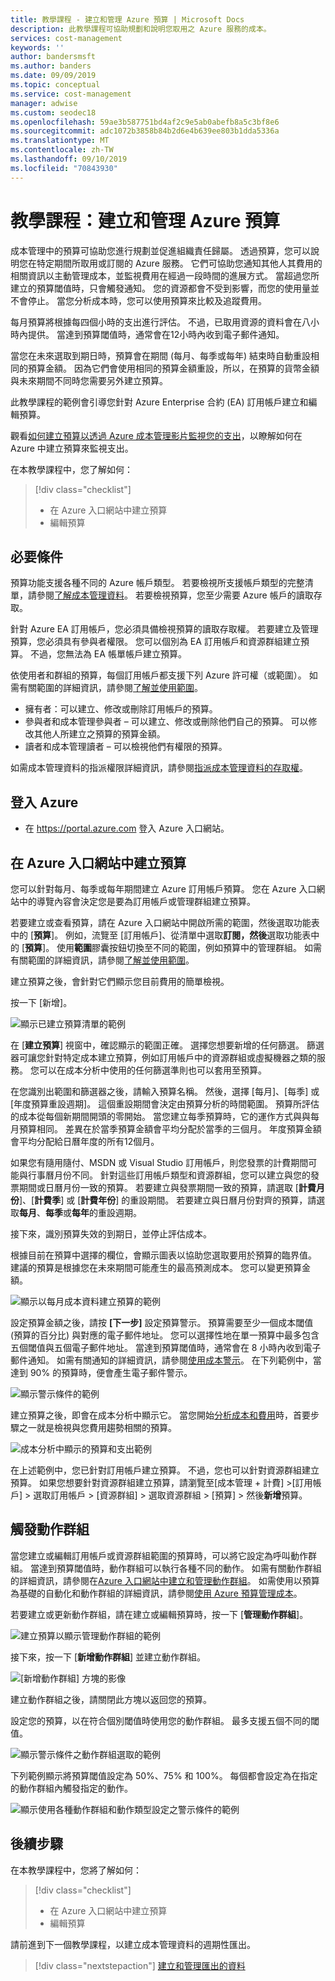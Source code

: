 ```yaml
---
title: 教學課程 - 建立和管理 Azure 預算 | Microsoft Docs
description: 此教學課程可協助規劃和說明您取用之 Azure 服務的成本。
services: cost-management
keywords: ''
author: bandersmsft
ms.author: banders
ms.date: 09/09/2019
ms.topic: conceptual
ms.service: cost-management
manager: adwise
ms.custom: seodec18
ms.openlocfilehash: 59ae3b587751bd4af2c9e5ab0abefb8a5c3bf8e6
ms.sourcegitcommit: adc1072b3858b84b2d6e4b639ee803b1dda5336a
ms.translationtype: MT
ms.contentlocale: zh-TW
ms.lasthandoff: 09/10/2019
ms.locfileid: "70843930"
---
```

# <a name="tutorial-create-and-manage-azure-budgets"></a>教學課程：建立和管理 Azure 預算

成本管理中的預算可協助您進行規劃並促進組織責任歸屬。 透過預算，您可以說明您在特定期間所取用或訂閱的 Azure 服務。 它們可協助您通知其他人其費用的相關資訊以主動管理成本，並監視費用在經過一段時間的進展方式。 當超過您所建立的預算閾值時，只會觸發通知。 您的資源都會不受到影響，而您的使用量並不會停止。 當您分析成本時，您可以使用預算來比較及追蹤費用。

每月預算將根據每四個小時的支出進行評估。 不過，已取用資源的資料會在八小時內提供。 當達到預算閾值時，通常會在12小時內收到電子郵件通知。 

當您在未來選取到期日時，預算會在期間 (每月、每季或每年) 結束時自動重設相同的預算金額。 因為它們會使用相同的預算金額重設，所以，在預算的貨幣金額與未來期間不同時您需要另外建立預算。

此教學課程的範例會引導您針對 Azure Enterprise 合約 (EA) 訂用帳戶建立和編輯預算。

觀看[如何建立預算以透過 Azure 成本管理影片監視您的支出](https://www.youtube.com/watch?v=ExIVG_Gr45A)，以瞭解如何在 Azure 中建立預算來監視支出。


在本教學課程中，您了解如何：

> [!div class="checklist"]
> * 在 Azure 入口網站中建立預算
> * 編輯預算

## <a name="prerequisites"></a>必要條件

預算功能支援各種不同的 Azure 帳戶類型。 若要檢視所支援帳戶類型的完整清單，請參閱[了解成本管理資料](understand-cost-mgt-data.md)。 若要檢視預算，您至少需要 Azure 帳戶的讀取存取。

 針對 Azure EA 訂用帳戶，您必須具備檢視預算的讀取存取權。 若要建立及管理預算，您必須具有參與者權限。 您可以個別為 EA 訂用帳戶和資源群組建立預算。 不過，您無法為 EA 帳單帳戶建立預算。

依使用者和群組的預算，每個訂用帳戶都支援下列 Azure 許可權（或範圍）。 如需有關範圍的詳細資訊，請參閱[了解並使用範圍](understand-work-scopes.md)。

- 擁有者：可以建立、修改或刪除訂用帳戶的預算。
- 參與者和成本管理參與者 – 可以建立、修改或刪除他們自己的預算。 可以修改其他人所建立之預算的預算金額。
- 讀者和成本管理讀者 – 可以檢視他們有權限的預算。

如需成本管理資料的指派權限詳細資訊，請參閱[指派成本管理資料的存取權](assign-access-acm-data.md)。

## <a name="sign-in-to-azure"></a>登入 Azure

- 在 https://portal.azure.com 登入 Azure 入口網站。

## <a name="create-a-budget-in-the-azure-portal"></a>在 Azure 入口網站中建立預算

您可以針對每月、每季或每年期間建立 Azure 訂用帳戶預算。 您在 Azure 入口網站中的導覽內容會決定您是要為訂用帳戶或管理群組建立預算。

若要建立或查看預算，請在 Azure 入口網站中開啟所需的範圍，然後選取功能表中的 [**預算**]。 例如，流覽至 [訂用帳戶]、從清單中選取**訂閱，然後**選取功能表中的 [**預算**]。 使用**範圍**膠囊按鈕切換至不同的範圍，例如預算中的管理群組。 如需有關範圍的詳細資訊，請參閱[了解並使用範圍](understand-work-scopes.md)。

建立預算之後，會針對它們顯示您目前費用的簡單檢視。

按一下 [新增]。

![顯示已建立預算清單的範例](./media/tutorial-acm-create-budgets/budgets01.png)

在 [**建立預算**] 視窗中，確認顯示的範圍正確。 選擇您想要新增的任何篩選。 篩選器可讓您針對特定成本建立預算，例如訂用帳戶中的資源群組或虛擬機器之類的服務。 您可以在成本分析中使用的任何篩選準則也可以套用至預算。

在您識別出範圍和篩選器之後，請輸入預算名稱。 然後，選擇 [每月]、[每季] 或 [年度預算重設週期]。 這個重設期間會決定由預算分析的時間範圍。 預算所評估的成本從每個新期間開頭的零開始。 當您建立每季預算時，它的運作方式與與每月預算相同。 差異在於當季預算金額會平均分配於當季的三個月。 年度預算金額會平均分配給日曆年度的所有12個月。

如果您有隨用隨付、MSDN 或 Visual Studio 訂用帳戶，則您發票的計費期間可能與行事曆月份不同。 針對這些訂用帳戶類型和資源群組，您可以建立與您的發票期間或日曆月份一致的預算。 若要建立與發票期間一致的預算，請選取 [**計費月份**]、[**計費季**] 或 [**計費年份**] 的重設期間。 若要建立與日曆月份對齊的預算，請選取**每月**、**每季**或**每年**的重設週期。

接下來，識別預算失效的到期日，並停止評估成本。

根據目前在預算中選擇的欄位，會顯示圖表以協助您選取要用於預算的臨界值。 建議的預算是根據您在未來期間可能產生的最高預測成本。 您可以變更預算金額。

![顯示以每月成本資料建立預算的範例 ](./media/tutorial-acm-create-budgets/monthly-budget01.png)

設定預算金額之後，請按 **[下一步]** 設定預算警示。 預算需要至少一個成本閾值 (預算的百分比) 與對應的電子郵件地址。 您可以選擇性地在單一預算中最多包含五個閾值與五個電子郵件地址。 當達到預算閾值時，通常會在 8 小時內收到電子郵件通知。 如需有關通知的詳細資訊，請參閱[使用成本警示](cost-mgt-alerts-monitor-usage-spending.md)。 在下列範例中，當達到 90% 的預算時，便會產生電子郵件警示。

![顯示警示條件的範例](./media/tutorial-acm-create-budgets/monthly-budget-alert.png)

建立預算之後，即會在成本分析中顯示它。 當您開始[分析成本和費用](quick-acm-cost-analysis.md)時，首要步驟之一就是檢視與您費用趨勢相關的預算。

![成本分析中顯示的預算和支出範例](./media/tutorial-acm-create-budgets/cost-analysis.png)

在上述範例中，您已針對訂用帳戶建立預算。 不過，您也可以針對資源群組建立預算。 如果您想要針對資源群組建立預算，請瀏覽至[成本管理 + 計費] &gt;[訂用帳戶] &gt; 選取訂用帳戶 > [資源群組] > 選取資源群組 > [預算] > 然後**新增**預算。

## <a name="trigger-an-action-group"></a>觸發動作群組

當您建立或編輯訂用帳戶或資源群組範圍的預算時，可以將它設定為呼叫動作群組。 當達到預算閾值時，動作群組可以執行各種不同的動作。 如需有關動作群組的詳細資訊，請參閱在[Azure 入口網站中建立和管理動作群組](../azure-monitor/platform/action-groups.md)。 如需使用以預算為基礎的自動化和動作群組的詳細資訊，請參閱[使用 Azure 預算管理成本](../billing/billing-cost-management-budget-scenario.md)。

若要建立或更新動作群組，請在建立或編輯預算時，按一下 [**管理動作群組**]。

![建立預算以顯示管理動作群組的範例](./media/tutorial-acm-create-budgets/manage-action-groups01.png)


接下來，按一下 [**新增動作群組**] 並建立動作群組。


![[新增動作群組] 方塊的影像](./media/tutorial-acm-create-budgets/manage-action-groups02.png)

建立動作群組之後，請關閉此方塊以返回您的預算。

設定您的預算，以在符合個別閾值時使用您的動作群組。 最多支援五個不同的閾值。

![顯示警示條件之動作群組選取的範例](./media/tutorial-acm-create-budgets/manage-action-groups03.png)

下列範例顯示將預算閾值設定為 50%、75% 和 100%。 每個都會設定為在指定的動作群組內觸發指定的動作。

![顯示使用各種動作群組和動作類型設定之警示條件的範例](./media/tutorial-acm-create-budgets/manage-action-groups04.png)

## <a name="next-steps"></a>後續步驟

在本教學課程中，您將了解如何：

> [!div class="checklist"]
> * 在 Azure 入口網站中建立預算
> * 編輯預算

請前進到下一個教學課程，以建立成本管理資料的週期性匯出。

> [!div class="nextstepaction"]
> [建立和管理匯出的資料](tutorial-export-acm-data.md)
